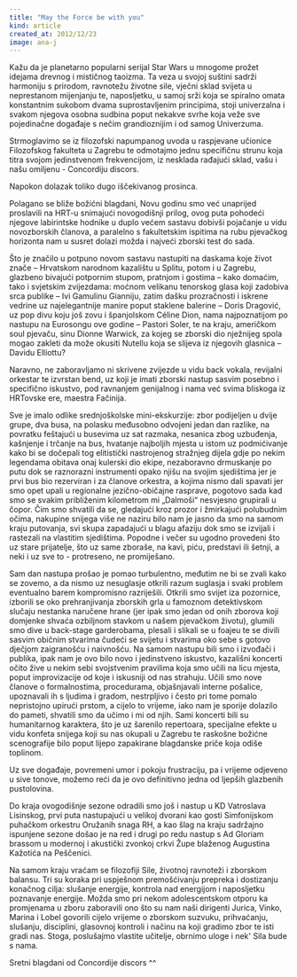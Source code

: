 ```yaml
---
title: "May the Force be with you"
kind: article
created_at: 2012/12/23
image: ana-j
---
```


Kažu da je planetarno popularni serijal Star Wars u mnogome prožet idejama
drevnog i mističnog taoizma. Ta veza u svojoj suštini sadrži harmoniju s
prirodom, ravnotežu životne sile, vječni sklad svijeta u neprestanom mijenjanju
te, naposljetku, u samoj srži koja se spiralno omata konstantnim sukobom dvama
suprostavljenim principima, stoji univerzalna i svakom njegova osobna sudbina
poput nekakve svrhe koja veže sve pojedinačne događaje s nečim grandioznijim i
od samog Univerzuma.

Strmoglavimo se iz filozofski napumpanog uvoda u raspjevane učionice Filozofskog
fakulteta u Zagrebu te odmotajmo jednu specifičnu strunu koja titra svojom
jedinstvenom frekvencijom, iz nesklada rađajući sklad, vašu i našu omiljenu -
Concordiju discors.

Napokon dolazak toliko dugo iščekivanog prosinca.

Polagano se bliže božićni blagdani, Novu godinu smo već unaprijed proslavili na
HRT-u snimajući novogodišnji prilog, ovog puta pohodeći njegove labirintske
hodnike u duplo većem sastavu dobivši pojačanje u vidu novozborskih članova, a
paralelno s fakultetskim ispitima na rubu pjevačkog horizonta nam u susret
dolazi možda i najveći zborski test do sada.

Što je značilo u potpuno novom sastavu nastupiti na daskama koje život znače –
Hrvatskom narodnom kazalištu u Splitu, potom i u Zagrebu, glazbeno bivajući
potpornim stupom, pratnjom i gostima – kako domaćim, tako i svjetskim
zvijezdama: moćnom velikanu tenorskog glasa koji zadobiva srca publike – Ivi
Gamulinu Gianniju, zatim dašku prozračnosti i iskrene vedrine uz najelegantnije
manire poput staklene balerine – Doris Dragović, uz pop divu koju još zovu i
španjolskom Céline Dion, nama najpoznatijom po nastupu na Eurosongu ove godine –
Pastori Soler, te na kraju, američkom soul pjevaču, sinu Dionne Warwick, za
kojeg se zborski dio nježnijeg spola mogao zakleti da može okusiti Nutellu koja
se slijeva iz njegovih glasnica – Davidu Elliottu?

Naravno, ne zaboravljamo ni skrivene zvijezde u vidu back vokala, revijalni
orkestar te izvrstan bend, uz koji je imati zborski nastup sasvim posebno i
specifično iskustvo, pod ravnanjem genijalnog i nama već svima bliskoga iz
HRTovske ere, maestra Fačinija.

Sve je imalo odlike srednjoškolske mini-ekskurzije: zbor podijeljen u dvije
grupe, dva busa, na polasku međusobno odvojeni jedan dan razlike, na povratku
feštajući u busevima uz sat razmaka, nesanica zbog uzbuđenja, kašnjenje i
trčanje na bus, hvatanje najboljih mjesta u istom uz podmićivanje kako bi se
dočepali tog elitistički nastrojenog stražnjeg dijela gdje po nekim legendama
obitava onaj kulerski dio ekipe, nezaboravno drmuskanje po putu dok se
raznorazni  instrumenti opako njišu na svojim sjedištima jer je prvi bus bio
rezerviran i za članove orkestra, a kojima nismo dali spavati jer smo opet upali
u regionalne jezično-običajne rasprave, pogotovo sada kad smo se svakim
približenim kilometrom mi „Dalmoši“ nesvjesno grupirali u čopor. Čim smo
shvatili da se, gledajući kroz prozor i žmirkajući polubudnim očima, nakupine
snijega više ne naziru bilo nam je jasno da smo na samom kraju putovanja, svi
skupa zapadajući u blagu afaziju dok smo se izvijali i rastezali na vlastitim
sjedištima. Popodne i večer su ugodno provedeni što uz stare prijatelje, što uz
same zboraše, na kavi, piću, predstavi ili šetnji, a neki i uz sve to -
protreseno, ne promiješano.

Sam dan nastupa prošao je pomao turbulentno, međutim ne bi se zvali kako se
zovemo, a da nismo uz nesuglasje otkrili razum suglasja i svaki problem
eventualno barem kompromisno razriješili. Otkrili smo svijet iza pozornice,
izborili se oko prehranjivanja zborskih grla u famoznom detektivskom slučaju
nestanka naručene hrane (jer ipak smo jedan od onih zborova koji domjenke shvaća
ozbiljnom stavkom u našem pjevačkom životu), glumili smo dive u back-stage
garderobama, plesali i slikali se u foajeu te se divili sasvim običnim stvarima
čudeći se svijetu i stvarima oko sebe s gotovo dječjom zaigranošću i naivnošću.
Na samom nastupu bili smo i izvođači i publika, ipak nam je ovo bilo novo i
jedinstveno iskustvo, kazališni koncerti očito žive u nekim sebi svojstvenim
pravilima koja smo učili na licu mjesta, poput improvizacije od koje i iskusniji
od nas strahuju.  Učili smo nove članove o formalnostima, procedurama,
objašnjavali interne pošalice, upoznavali ih s ljudima i gradom, nestrpljivo i
često pri tome pomalo nepristojno upirući prstom, a cijelo to vrijeme, iako nam
je sporije dolazilo do pameti, shvatili smo da učimo i mi od njih. 
Sami koncerti bili su humanitarnog karaktera, što je uz šarenilo repertoara,
specijalne efekte u vidu konfeta snijega koji su nas okupali u Zagrebu te
raskošne božićne scenografije bilo poput lijepo zapakirane blagdanske priče koja
odiše toplinom.

Uz sve događaje, povremeni umor i pokoju frustraciju, pa i vrijeme odjeveno u
sive tonove, možemo reći da je ovo definitivno jedna od ljepših glazbenih
pustolovina. 

Do kraja ovogodišnje sezone odradili smo još i nastup u KD Vatroslava Lisinskog,
prvi puta nastupajući u velikoj dvorani kao gosti Simfonijskom puhačkom orkestru
Oružanih snaga RH, a kao šlag na kraju sadržajno ispunjene sezone došao je na
red i drugi po redu nastup s Ad Gloriam brassom u modernoj i akustički zvonkoj
crkvi Župe blaženog Augustina Kažotića na Peščenici.

Na samom kraju vraćam se filozofiji Sile, životnoj ravnoteži i zborskom balansu.
Tri su koraka pri uspješnom premošćivanju prepreka i dostizanju konačnog cilja:
slušanje energije, kontrola nad energijom i naposljetku poznavanje energije.
Možda smo pri nekom adolescentskom otporu ka promjenama u zboru zaboravili ono
što su nam naši dirigenti Jurica, Vinko, Marina i Lobel govorili  cijelo vrijeme
o zborskom suzvuku, prihvaćanju, slušanju, disciplini, glasovnoj kontroli i
načinu na koji gradimo zbor te isti gradi nas. Stoga, poslušajmo vlastite
učitelje, obrnimo uloge i nek' Sila bude s nama.

Sretni blagdani od Concordije discors ^^
